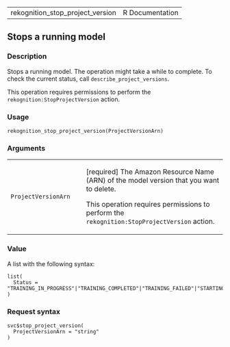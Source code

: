 <table style="width: 100%;">
<tbody>
<tr class="odd">
<td>rekognition_stop_project_version</td>
<td style="text-align: right;">R Documentation</td>
</tr>
</tbody>
</table>

## Stops a running model

### Description

Stops a running model. The operation might take a while to complete. To
check the current status, call `describe_project_versions`.

This operation requires permissions to perform the
`rekognition:StopProjectVersion` action.

### Usage

    rekognition_stop_project_version(ProjectVersionArn)

### Arguments

<table>
<colgroup>
<col style="width: 35%" />
<col style="width: 65%" />
</colgroup>
<tbody>
<tr class="odd">
<td><code
id="rekognition_stop_project_version_:_ProjectVersionArn">ProjectVersionArn</code></td>
<td><p>[required] The Amazon Resource Name (ARN) of the model version
that you want to delete.</p>
<p>This operation requires permissions to perform the
<code>rekognition:StopProjectVersion</code> action.</p></td>
</tr>
</tbody>
</table>

### Value

A list with the following syntax:

    list(
      Status = "TRAINING_IN_PROGRESS"|"TRAINING_COMPLETED"|"TRAINING_FAILED"|"STARTING"|"RUNNING"|"FAILED"|"STOPPING"|"STOPPED"|"DELETING"|"COPYING_IN_PROGRESS"|"COPYING_COMPLETED"|"COPYING_FAILED"
    )

### Request syntax

    svc$stop_project_version(
      ProjectVersionArn = "string"
    )
